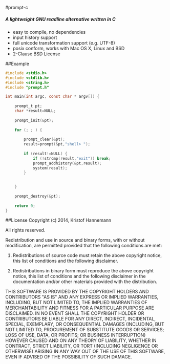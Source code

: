 #prompt-c

##### A lightweight GNU readline alternative written in C

- easy to compile, no dependencies
- input history support
- full unicode transformation support (e.g. UTF-8)
- posix conform, works with Mac OS X, Linux and BSD
- 2-Clause BSD License

##Example

```c
#include <stdio.h>
#include <stdlib.h>
#include <string.h>
#include "prompt.h"

int main(int argc, const char * argv[]) {
    
    prompt_t pt;
    char *result=NULL;
    
    prompt_init(&pt);
    
    for (; ; ) {
        
        prompt_clear(&pt);
        result=prompt(&pt,"shell> ");
        
        if (result!=NULL) {
            if (!strcmp(result,"exit")) break;
            prompt_addhistory(&pt,result);
            system(result);
        }

        
    }
    
    prompt_destroy(&pt);
    
    return 0;
}
```

##License
Copyright (c) 2014, Kristof Hannemann

All rights reserved.

Redistribution and use in source and binary forms, with or without modification, are permitted provided that the following conditions are met:

1. Redistributions of source code must retain the above copyright notice, this list of conditions and the following disclaimer.

2. Redistributions in binary form must reproduce the above copyright notice, this list of conditions and the following disclaimer in the documentation and/or other materials provided with the distribution.

THIS SOFTWARE IS PROVIDED BY THE COPYRIGHT HOLDERS AND CONTRIBUTORS "AS IS" AND ANY EXPRESS OR IMPLIED WARRANTIES, INCLUDING, BUT NOT LIMITED TO, THE IMPLIED WARRANTIES OF MERCHANTABILITY AND FITNESS FOR A PARTICULAR PURPOSE ARE DISCLAIMED. IN NO EVENT SHALL THE COPYRIGHT HOLDER OR CONTRIBUTORS BE LIABLE FOR ANY DIRECT, INDIRECT, INCIDENTAL, SPECIAL, EXEMPLARY, OR CONSEQUENTIAL DAMAGES (INCLUDING, BUT NOT LIMITED TO, PROCUREMENT OF SUBSTITUTE GOODS OR SERVICES; LOSS OF USE, DATA, OR PROFITS; OR BUSINESS INTERRUPTION) HOWEVER CAUSED AND ON ANY THEORY OF LIABILITY, WHETHER IN CONTRACT, STRICT LIABILITY, OR TORT (INCLUDING NEGLIGENCE OR OTHERWISE) ARISING IN ANY WAY OUT OF THE USE OF THIS SOFTWARE, EVEN IF ADVISED OF THE POSSIBILITY OF SUCH DAMAGE.
